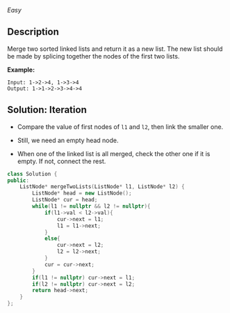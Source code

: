 *Easy*

## Description

Merge two sorted linked lists and return it as a new list. The new list should be made by splicing together the nodes of the first two lists.

**Example:**

```
Input: 1->2->4, 1->3->4
Output: 1->1->2->3->4->4
```

## Solution: Iteration

- Compare the value of first nodes of `l1` and `l2`, then link the smaller one.

- Still, we need an empty head node.
- When one of the linked list is all merged, check the other one if it is empty. If not, connect the rest.

```c++
class Solution {
public:
    ListNode* mergeTwoLists(ListNode* l1, ListNode* l2) {
        ListNode* head = new ListNode();
        ListNode* cur = head;
        while(l1 != nullptr && l2 != nullptr){
            if(l1->val < l2->val){
                cur->next = l1;
                l1 = l1->next;
            }
            else{
                cur->next = l2;
                l2 = l2->next;
            }
            cur = cur->next;
        }
        if(l1 != nullptr) cur->next = l1;
        if(l2 != nullptr) cur->next = l2;
        return head->next;
    }
};
```

